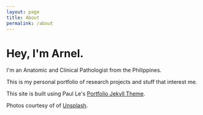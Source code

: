 ```yaml
---
layout: page
title: About
permalink: /about
---
```


# Hey, I'm Arnel.

I'm an Anatomic and Clinical Pathologist from the Philippines.

This is my personal portfolio of research projects and stuff that interest me.

This site is built using Paul Le's [Portfolio Jekyll Theme](https://github.com/LeNPaul/portfolio-jekyll-theme).

Photos courtesy of of [Unsplash](https://unsplash.com).